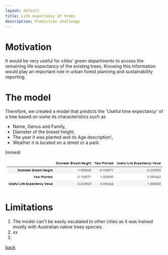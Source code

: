 ```yaml
---
layout: default
title: Life expectancy of trees
description: Prediction challenge
---
```


# Motivation

It would be very useful for cities' green departments to access the remaining life expectancy of the existing trees. Knowing this information would play an important role in urban forest planning and sustainability reporting.

# The model

Therefore, we created a model that predicts the 'Useful time expectancy' of a tree based on some its characteristics such as 
* Name, Genus and Family,
* Diameter of the breast height, 
* The year it was planted and its Age description',
* Weather it is located on a street or a park.

Immedi

<center>
	<img src="CorrInit.PNG" | width=500>
</center>


# Limitations

1. The model can't be easily escalated to other cities as it was trained mostly with Australian native trees species.
1. xx
1. 


[back](./)
